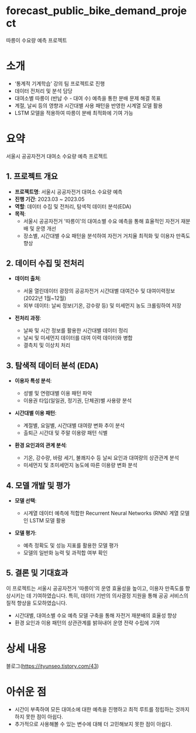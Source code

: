 # forecast_public_bike_demand_project
따릉이 수요량 예측 프로젝트

# 소개

- ‘통계적 기계학습’ 강의 팀 프로젝트로 진행
- 데이터 전처리 및 분석 담당
- 대여소별 따릉이 (반납 수 - 대여 수) 예측을 통한 분배 문제 해결 목표
- 계절, 날씨 등의 영향과 시간대별 사용 패턴을 반영한 시계열 모델 활용
- LSTM 모델을 적용하여 따릉이 분배 최적화에 기여 가능

# 요약
서울시 공공자전거 대여소 수요량 예측 프로젝트

## 1. 프로젝트 개요

- **프로젝트명**: 서울시 공공자전거 대여소 수요량 예측
- **진행 기간**: 2023.03 ~ 2023.05
- **역할**: 데이터 수집 및 전처리, 탐색적 데이터 분석(EDA)
- **목적**:
  - 서울시 공공자전거 '따릉이'의 대여소별 수요 예측을 통해 효율적인 자전거 재분배 및 운영 개선
  - 장소별, 시간대별 수요 패턴을 분석하여 자전거 거치율 최적화 및 이용자 만족도 향상

## 2. 데이터 수집 및 전처리

- **데이터 출처**:
  - 서울 열린데이터 광장의 공공자전거 시간대별 대여건수 및 대여이력정보 (2022년 1월~12월)
  - 외부 데이터: 날씨 정보(기온, 강수량 등) 및 미세먼지 농도 크롤링하여 저장

- **전처리 과정**:
  - 날짜 및 시간 정보를 활용한 시간대별 데이터 정리
  - 날씨 및 미세먼지 데이터를 대여 이력 데이터와 병합
  - 결측치 및 이상치 처리

## 3. 탐색적 데이터 분석 (EDA)

- **이용자 특성 분석**:
  - 성별 및 연령대별 이용 패턴 파악
  - 이용권 타입(일일권, 정기권, 단체권)별 사용량 분석

- **시간대별 이용 패턴**:
  - 계절별, 요일별, 시간대별 대여량 변화 추이 분석
  - 출퇴근 시간대 및 주말 이용량 패턴 식별

- **환경 요인과의 관계 분석**:
  - 기온, 강수량, 바람 세기, 불쾌지수 등 날씨 요인과 대여량의 상관관계 분석
  - 미세먼지 및 초미세먼지 농도에 따른 이용량 변화 분석

## 4. 모델 개발 및 평가

- **모델 선택**:
  - 시계열 데이터 예측에 적합한 Recurrent Neural Networks (RNN) 계열 모델인 LSTM 모델 활용

- **모델 평가**:
  - 예측 정확도 및 성능 지표를 활용한 모델 평가
  - 모델의 일반화 능력 및 과적합 여부 확인

## 5. 결론 및 기대효과
이 프로젝트는 서울시 공공자전거 '따릉이'의 운영 효율성을 높이고, 이용자 만족도를 향상시키는 데 기여하였습니다. 특히, 데이터 기반의 의사결정 지원을 통해 공공 서비스의 질적 향상을 도모하였습니다.
- 시간대별, 대여소별 수요 예측 모델 구축을 통해 자전거 재분배의 효율성 향상
- 환경 요인과 이용 패턴의 상관관계를 밝혀내어 운영 전략 수립에 기여

# 상세 내용
블로그(https://ityunseo.tistory.com/43)
  
# 아쉬운 점
- 시간이 부족하여 모든 대여소에 대한 예측을 진행하고 최적 루트를 정립하는 것까지 하지 못한 점이 아쉽다.
- 추가적으로 사용해볼 수 있는 변수에 대해 더 고민해보지 못한 점이 아쉽다.

